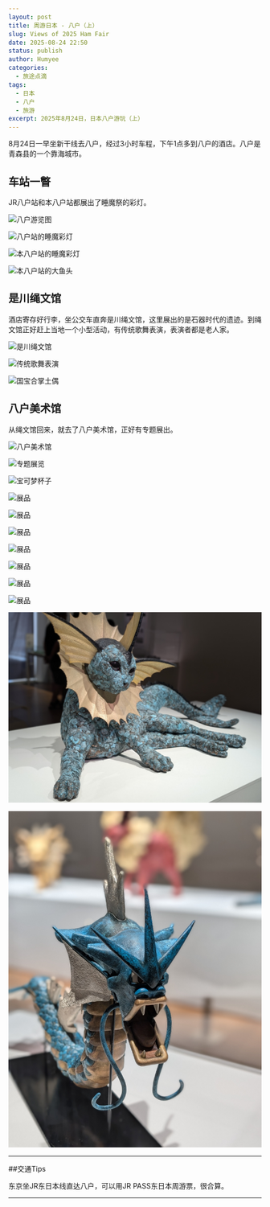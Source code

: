 ```yaml
---
layout: post
title: 周游日本 - 八户（上）
slug: Views of 2025 Ham Fair
date: 2025-08-24 22:50
status: publish
author: Humyee
categories: 
  - 旅途点滴
tags: 
  - 日本
  - 八户
  - 旅游
excerpt: 2025年8月24日，日本八户游玩（上）
---
```


8月24日一早坐新干线去八户，经过3小时车程，下午1点多到八户的酒店。八户是青森县的一个靠海城市。

<h2>车站一瞥</h2>

JR八户站和本八户站都展出了睡魔祭的彩灯。

![八户游览图](.\images\20250913-japan02/japan02-01.jpg "八户游览图")

![八户站的睡魔彩灯](.\images\20250913-japan02/japan02-02.jpg "八户站的睡魔彩灯")

![本八户站的睡魔彩灯](.\images\20250913-japan02/japan02-03.jpg "本八户站的睡魔彩灯")

![本八户站的大鱼头](.\images\20250913-japan02/japan02-04.jpg "本八户站的大鱼头")


<h2>是川绳文馆</h2>

酒店寄存好行李，坐公交车直奔是川绳文馆，这里展出的是石器时代的遗迹。到绳文馆正好赶上当地一个小型活动，有传统歌舞表演，表演者都是老人家。

![是川绳文馆](.\images\20250913-japan02/japan02-05.jpg "是川绳文馆")

![传统歌舞表演](.\images\20250913-japan02/japan02-06.jpg "传统歌舞表演")

![国宝合掌土偶](.\images\20250913-japan02/japan02-07.jpg "国宝合掌土偶")


<h2>八户美术馆</h2>

从绳文馆回来，就去了八户美术馆，正好有专题展出。

![八户美术馆](.\images\20250913-japan02/japan02-08.jpg "八户美术馆")

![专题展览](.\images\20250913-japan02/japan02-09.jpg "专题展览")

![宝可梦杯子](.\images\20250913-japan02/japan02-10.jpg "宝可梦杯子")

![展品](.\images\20250913-japan02/japan02-11.jpg "展品")

![展品](.\images\20250913-japan02/japan02-12.jpg "展品")

![展品](.\images\20250913-japan02/japan02-13.jpg "展品")

![展品](.\images\20250913-japan02/japan02-14.jpg "展品")

![展品](.\images\20250913-japan02/japan02-15.jpg "展品")

![展品](.\images\20250913-japan02/japan02-16.jpg "展品")

![展品](.\images\20250913-japan02/japan02-17.jpg "展品")

![展品](.\images\20250913-japan02/japan02-18.jpg "展品")

![展品](.\images\20250913-japan02/japan02-19.jpg "展品")


---

##交通Tips

东京坐JR东日本线直达八户，可以用JR PASS东日本周游票，很合算。

---